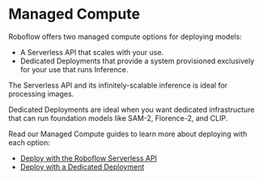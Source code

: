 # Managed Compute

Roboflow offers two managed compute options for deploying models:

- A Serverless API that scales with your use.
- Dedicated Deployments that provide a system provisioned exclusively for your use that runs Inference.

The Serverless API and its infinitely-scalable inference is ideal for processing images.

Dedicated Deployments are ideal when you want dedicated infrastructure that can run foundation models like SAM-2, Florence-2, and CLIP.

Read our Managed Compute guides to learn more about deploying with each option:

- [Deploy with the Roboflow Serverless API](/managed/serverless/)
- [Deploy with a Dedicated Deployment](/managed/dedicated/)